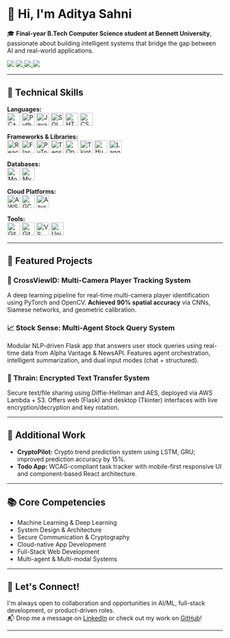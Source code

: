 # 👋 Hi, I'm Aditya Sahni

🎓 **Final-year B.Tech Computer Science student at Bennett University**, passionate about building intelligent systems that bridge the gap between AI and real-world applications.

<p align="left">
  <img src="https://img.shields.io/badge/Location-New%20Delhi,%20India-blue?style=flat-square" />
  <a href="mailto:sahniaditya007@gmail.com">
    <img src="https://img.shields.io/badge/Email-sahniaditya007@gmail.com-red?style=flat-square" />
  </a>
  <a href="https://www.linkedin.com/in/aditya-sahni-113605255">
    <img src="https://img.shields.io/badge/LinkedIn-Aditya%20Sahni-blue?logo=linkedin&style=flat-square" />
  </a>
  <a href="https://github.com/sahniaditya007">
    <img src="https://img.shields.io/badge/GitHub-sahniaditya007-black?logo=github&style=flat-square" />
  </a>
</p>

---

## 🔧 Technical Skills

<p>
  <b>Languages:</b><br>
  <img src="https://cdn.jsdelivr.net/gh/devicons/devicon/icons/cplusplus/cplusplus-original.svg" width="30" alt="C++"/>
  <img src="https://cdn.jsdelivr.net/gh/devicons/devicon/icons/python/python-original.svg" width="30" alt="Python"/>
  <img src="https://cdn.jsdelivr.net/gh/devicons/devicon/icons/javascript/javascript-original.svg" width="30" alt="JavaScript"/>
  <img src="https://cdn.jsdelivr.net/gh/devicons/devicon/icons/mysql/mysql-original.svg" width="30" alt="SQL"/>
  <img src="https://cdn.jsdelivr.net/gh/devicons/devicon/icons/html5/html5-original.svg" width="30" alt="HTML5"/>
  <img src="https://cdn.jsdelivr.net/gh/devicons/devicon/icons/css3/css3-original.svg" width="30" alt="CSS3"/>
</p>
<p>
  <b>Frameworks & Libraries:</b><br>
  <img src="https://cdn.jsdelivr.net/gh/devicons/devicon/icons/react/react-original.svg" width="30" alt="React"/>
  <img src="https://cdn.jsdelivr.net/gh/devicons/devicon/icons/flask/flask-original.svg" width="30" alt="Flask"/>
  <img src="https://cdn.jsdelivr.net/gh/devicons/devicon/icons/pytorch/pytorch-original.svg" width="30" alt="PyTorch"/>
  <img src="https://cdn.jsdelivr.net/gh/devicons/devicon/icons/tensorflow/tensorflow-original.svg" width="30" alt="TensorFlow"/>
  <img src="https://cdn.jsdelivr.net/gh/devicons/devicon/icons/opencv/opencv-original.svg" width="30" alt="OpenCV"/>
  <img src="https://cdn.jsdelivr.net/gh/devicons/devicon/icons/tkinter/tkinter-original.svg" width="30" alt="Tkinter"/>
  <img src="https://cdn.jsdelivr.net/gh/simple-icons/simple-icons/icons/huggingface.svg" width="30" alt="Hugging Face Transformers"/>
  <img src="https://cdn.jsdelivr.net/gh/simple-icons/simple-icons/icons/langchain.svg" width="30" alt="LangChain"/>
</p>
<p>
  <b>Databases:</b><br>
  <img src="https://cdn.jsdelivr.net/gh/devicons/devicon/icons/mongodb/mongodb-original.svg" width="30" alt="MongoDB"/>
  <img src="https://cdn.jsdelivr.net/gh/devicons/devicon/icons/mysql/mysql-original.svg" width="30" alt="MySQL"/>
</p>
<p>
  <b>Cloud Platforms:</b><br>
  <img src="https://cdn.jsdelivr.net/gh/devicons/devicon/icons/amazonwebservices/amazonwebservices-original.svg" width="30" alt="AWS"/>
  <img src="https://cdn.jsdelivr.net/gh/devicons/devicon/icons/googlecloud/googlecloud-original.svg" width="30" alt="GCP"/>
  <img src="https://cdn.jsdelivr.net/gh/devicons/devicon/icons/azure/azure-original.svg" width="30" alt="Azure"/>
</p>
<p>
  <b>Tools:</b><br>
  <img src="https://cdn.jsdelivr.net/gh/devicons/devicon/icons/git/git-original.svg" width="30" alt="Git"/>
  <img src="https://cdn.jsdelivr.net/gh/devicons/devicon/icons/github/github-original.svg" width="30" alt="GitHub"/>
  <img src="https://cdn.jsdelivr.net/gh/devicons/devicon/icons/vscode/vscode-original.svg" width="30" alt="VS Code"/>
  <img src="https://cdn.jsdelivr.net/gh/devicons/devicon/icons/linux/linux-original.svg" width="30" alt="Unix"/>
</p>

---

## 🚀 Featured Projects

### 🎯 CrossViewID: Multi-Camera Player Tracking System
A deep learning pipeline for real-time multi-camera player identification using PyTorch and OpenCV. **Achieved 90% spatial accuracy** via CNNs, Siamese networks, and geometric calibration.

### 📈 Stock Sense: Multi-Agent Stock Query System
Modular NLP-driven Flask app that answers user stock queries using real-time data from Alpha Vantage & NewsAPI. Features agent orchestration, intelligent summarization, and dual input modes (chat + structured).

### 🔐 Thrain: Encrypted Text Transfer System
Secure text/file sharing using Diffie-Hellman and AES, deployed via AWS Lambda + S3. Offers web (Flask) and desktop (Tkinter) interfaces with live encryption/decryption and key rotation.

---

## 🧠 Additional Work

- **CryptoPilot:** Crypto trend prediction system using LSTM, GRU; improved prediction accuracy by 15%.
- **Todo App:** WCAG-compliant task tracker with mobile-first responsive UI and component-based React architecture.

---

## 📚 Core Competencies

- Machine Learning & Deep Learning  
- System Design & Architecture  
- Secure Communication & Cryptography  
- Cloud-native App Development  
- Full-Stack Web Development  
- Multi-agent & Multi-modal Systems

---

## 📌 Let's Connect!

I'm always open to collaboration and opportunities in AI/ML, full-stack development, or product-driven roles.  
📬 Drop me a message on [LinkedIn](https://www.linkedin.com/in/aditya-sahni-113605255) or check out my work on [GitHub](https://github.com/sahniaditya007)!

---
